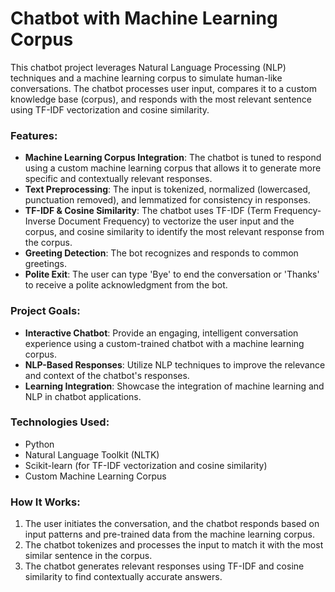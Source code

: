 # Chatbot with Machine Learning Corpus

This chatbot project leverages Natural Language Processing (NLP) techniques and a machine learning corpus to simulate human-like conversations. The chatbot processes user input, compares it to a custom knowledge base (corpus), and responds with the most relevant sentence using TF-IDF vectorization and cosine similarity.

### Features:
- **Machine Learning Corpus Integration**: The chatbot is tuned to respond using a custom machine learning corpus that allows it to generate more specific and contextually relevant responses.
- **Text Preprocessing**: The input is tokenized, normalized (lowercased, punctuation removed), and lemmatized for consistency in responses.
- **TF-IDF & Cosine Similarity**: The chatbot uses TF-IDF (Term Frequency-Inverse Document Frequency) to vectorize the user input and the corpus, and cosine similarity to identify the most relevant response from the corpus.
- **Greeting Detection**: The bot recognizes and responds to common greetings.
- **Polite Exit**: The user can type 'Bye' to end the conversation or 'Thanks' to receive a polite acknowledgment from the bot.
  
### Project Goals:
- **Interactive Chatbot**: Provide an engaging, intelligent conversation experience using a custom-trained chatbot with a machine learning corpus.
- **NLP-Based Responses**: Utilize NLP techniques to improve the relevance and context of the chatbot's responses.
- **Learning Integration**: Showcase the integration of machine learning and NLP in chatbot applications.

### Technologies Used:
- Python
- Natural Language Toolkit (NLTK)
- Scikit-learn (for TF-IDF vectorization and cosine similarity)
- Custom Machine Learning Corpus

### How It Works:
1. The user initiates the conversation, and the chatbot responds based on input patterns and pre-trained data from the machine learning corpus.
2. The chatbot tokenizes and processes the input to match it with the most similar sentence in the corpus.
3. The chatbot generates relevant responses using TF-IDF and cosine similarity to find contextually accurate answers.

